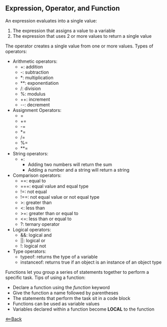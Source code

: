 ## Expression, Operator, and Function

An expression evaluates into a single value:
1. The expression that assigns a value to a variable
2. The expression that uses 2 or more values to return a single value

The operator creates a single value from one or more values. Types of operators:
- Arithmetic operators:
  - \+:         addition
  - \-:          subtraction
  - \*:          multiplication 
  - \*\*:        exponentiation
  - /:           division
  - %:           modulus
  - \+\+:        increment
  - \-\-:        decrement
- Assignment Operators:
  - =
  - +=
  - -=
  - *=
  - /=
  - %=
  - **=
- String operators:
  - \+:          
    - Adding two numbers will return the sum
    - Adding a number and a string will return a string
- Comparison operators:
  - ==:          equal to
  - ===:         equal value and equal type
  - !=:          not equal
  - !==:         not equal value or not equal type
  - \>:          greater than
  - \<:          less than
  - \>=:         greater than or equal to
  - \<=:         less than or equal to
  - ?:           ternary operator
- Logical operators:
  - &&:          logical and
  - ||:          logical or
  - !:           logical not
- Type operators:
  - typeof:      returns the type of a variable
  - instanceof:  returns true if an object is an instance of an object type

Functions let you group a series of statements together to perform a specific task. Tips of using a function:
- Declare a function using the *function* keyword
- Give the function a name followed by parentheses
- The statements that perform the task sit in a code block
- Functions can be used as variable values
- Variables declared within a function become **LOCAL** to the function



[<==Back](README.md)